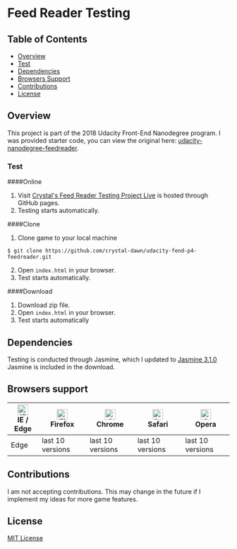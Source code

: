 # Feed Reader Testing

## Table of Contents

* [Overview](#overview)
* [Test](#test)
* [Dependencies](#dependencies)
* [Browsers Support](#browsers-support)
* [Contributions](#contributions)
* [License](#license)

## Overview
This project is part of the 2018 Udacity Front-End Nanodegree program. I was provided starter code, you can view the original here: [udacity-nanodegree-feedreader](https://github.com/udacity/frontend-nanodegree-feedreader.git).

### Test
####Online
1. Visit [Crystal's Feed Reader Testing Project Live](https://crystal-dawn.github.io/udacity-fend-p4-feedreader/) is hosted through GitHub pages.
2. Testing starts automatically.

####Clone
1. Clone game to your local machine
```
$ git clone https://github.com/crystal-dawn/udacity-fend-p4-feedreader.git
```
2. Open ```index.html``` in your browser.
3. Test starts automatically.

####Download
1. Download zip file.
2. Open ```index.html``` in your browser.
3. Test starts automatically

## Dependencies
Testing is conducted through Jasmine, which I updated to [Jasmine 3.1.0](jasmine/release_notes/3.1.0.md)
Jasmine is included in the download.

## Browsers support

| [<img src="https://raw.githubusercontent.com/alrra/browser-logos/master/src/edge/edge_48x48.png" alt="IE / Edge" width="24px" height="24px" />](http://godban.github.io/browsers-support-badges/)</br>IE / Edge | [<img src="https://raw.githubusercontent.com/alrra/browser-logos/master/src/firefox/firefox_48x48.png" alt="Firefox" width="24px" height="24px" />](http://godban.github.io/browsers-support-badges/)</br>Firefox | [<img src="https://raw.githubusercontent.com/alrra/browser-logos/master/src/chrome/chrome_48x48.png" alt="Chrome" width="24px" height="24px" />](http://godban.github.io/browsers-support-badges/)</br>Chrome | [<img src="https://raw.githubusercontent.com/alrra/browser-logos/master/src/safari/safari_48x48.png" alt="Safari" width="24px" height="24px" />](http://godban.github.io/browsers-support-badges/)</br>Safari | [<img src="https://raw.githubusercontent.com/alrra/browser-logos/master/src/opera/opera_48x48.png" alt="Opera" width="24px" height="24px" />](http://godban.github.io/browsers-support-badges/)</br>Opera |
| --------- | --------- | --------- | --------- | --------- |
| Edge| last 10 versions| last 10 versions| last 10 versions| last 10 versions


## Contributions
I am not accepting contributions. This may change in the future if I implement my ideas for more game features.

## License
[MIT License](LICENSE)
